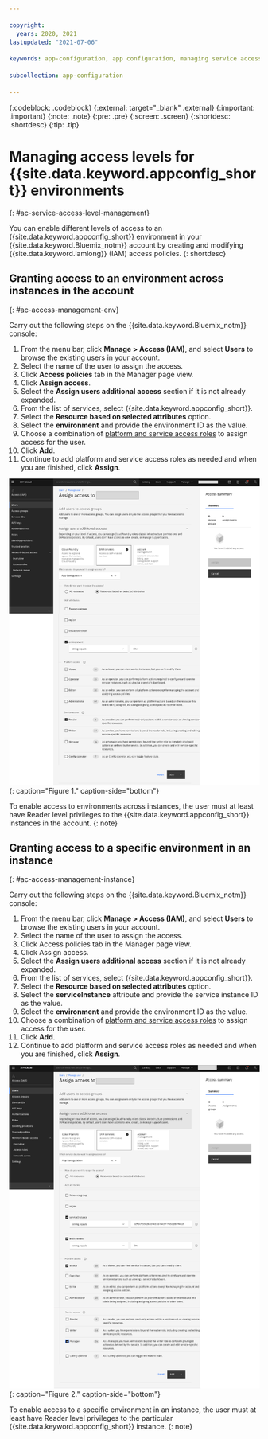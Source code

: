 ```yaml
---

copyright:
  years: 2020, 2021
lastupdated: "2021-07-06"

keywords: app-configuration, app configuration, managing service access, iam, account, environments

subcollection: app-configuration

---
```


{:codeblock: .codeblock}
{:external: target="_blank" .external}
{:important: .important}
{:note: .note}
{:pre: .pre}
{:screen: .screen}
{:shortdesc: .shortdesc}
{:tip: .tip}

# Managing access levels for {{site.data.keyword.appconfig_short}} environments
{: #ac-service-access-level-management}

You can enable different levels of access to an {{site.data.keyword.appconfig_short}} environment in your {{site.data.keyword.Bluemix_notm}} account by creating and modifying {{site.data.keyword.iamlong}} (IAM) access policies.
{: shortdesc}

## Granting access to an environment across instances in the account
{: #ac-access-management-env}

Carry out the following steps on the {{site.data.keyword.Bluemix_notm}} console:

1. From the menu bar, click **Manage > Access (IAM)**, and select **Users** to browse the existing users in your account.
1. Select the name of the user to assign the access.
1. Click **Access policies** tab in the Manager page view.
1. Click **Assign access**.
1. Select the **Assign users additional access** section if it is not already expanded.
1. From the list of services, select {{site.data.keyword.appconfig_short}}.
1. Select the **Resource based on selected attributes** option.
1. Select the **environment** and provide the environment ID as the value.
1. Choose a combination of [platform and service access roles](https://cloud.ibm.com/docs/app-configuration?topic=app-configuration-ac-service-access-management) to assign access for the user.
1. Click **Add**.
1. Continue to add platform and service access roles as needed and when you are finished, click **Assign**.

![Access to an environment across instances](images/rbac-env.png "Console screenshot"){: caption="Figure 1." caption-side="bottom"}

To enable access to environments across instances, the user must at least have Reader level privileges to the {{site.data.keyword.appconfig_short}} instances in the account.
{: note}  

## Granting access to a specific environment in an instance
{: #ac-access-management-instance}

Carry out the following steps on the {{site.data.keyword.Bluemix_notm}} console:

1. From the menu bar, click **Manage > Access (IAM)**, and select **Users** to browse the existing users in your account.
1. Select the name of the user to assign the access.
1. Click Access policies tab in the Manager page view.
1. Click Assign access.
1. Select the **Assign users additional access** section if it is not already expanded.
1. From the list of services, select {{site.data.keyword.appconfig_short}}.
1. Select the **Resource based on selected attributes** option.
1. Select the **serviceInstance** attribute and provide the service instance ID as the value.
1. Select the **environment** and provide the environment ID as the value.
1. Choose a combination of [platform and service access roles](https://cloud.ibm.com/docs/app-configuration?topic=app-configuration-ac-service-access-management) to assign access for the user.
1. Click **Add**.
1. Continue to add platform and service access roles as needed and when you are finished, click **Assign**.

![Access to a specific environment in an instance](images/rbac-inst.png "Console screen capture"){: caption="Figure 2." caption-side="bottom"}

To enable access to a specific environment in an instance, the user must at least have Reader level privileges to the particular {{site.data.keyword.appconfig_short}} instance.
{: note}
